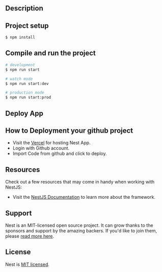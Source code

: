 
## Description

## Project setup

```bash
$ npm install
```

## Compile and run the project

```bash
# development
$ npm run start

# watch mode
$ npm run start:dev

# production mode
$ npm run start:prod
```

## Deploy App


## How to Deployment your github project
- Visit the [Vercel](https://vercel.com/) for hosting Nest App.
- Login with Github account.
- Import Code from github and click to deploy.

## Resources

Check out a few resources that may come in handy when working with NestJS:
- Visit the [NestJS Documentation](https://docs.nestjs.com) to learn more about the framework.

## Support
Nest is an MIT-licensed open source project. It can grow thanks to the sponsors and support by the amazing backers. If you'd like to join them, please [read more here](https://docs.nestjs.com/support).

## License
Nest is [MIT licensed](https://github.com/nestjs/nest/blob/master/LICENSE).
